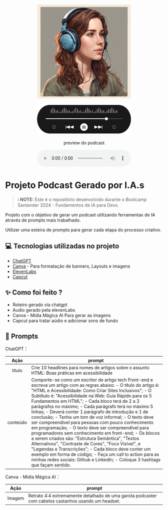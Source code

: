<p align="center">
<img 
    src="./assets/cover.png"
    width="300"
/>
</p>

<div align="center">
<img 
    src="./assets/player.png"
    width="300"
/>
</div>

<p align="center">
    preview do podcast
</p>

<div align="center">
    <audio src="output/podcast_editado.MP3" controls title="Podcast editado"></audio>
</div>

# Projeto Podcast Gerado por I.A.s


 > ℹ️ **NOTE:** Este é o repositório desenvolvido durante o Bootcamp Santander 2024 - Fundamentos de IA para Devs.

Projeto com o objetivo de gerar um podcast utilizando ferramentas de IA através de prompts mais trabalhado.

Utilizer uma esteira de prompts para gerar cada etapa do processo criativo.


## 💻 Tecnologias utilizadas no projeto

- [ChatGPT](https://chat.openai.com/) 
- [Canva](https://www.canva.com/) - Para formatação de banners, Layouts e imagens
- [ElevenLabs](https://beta.elevenlabs.io/)
- [Capcut](https://www.capcut.com/pt-br/)


## ✨ Como foi feito ?

- Roteiro gerado via chatgpt
- Audio gerado pela elevenLabs
- Canva - Mídia Mágica AI Para gerar as imagens
- Capcut para tratar aúdio e adicionar sons de fundo


## 📄 Prompts

ChatGPT：

|   Ação   | prompt                                                                                                                                                                                                                                                                         |
| :------: | ------------------------------------------------------------------------------------------------------------------------------------------------------------------------------------------------------------------------------------------------------------------------------ |
|  título  | Crie 10 headlines para nomes de artigos sobre o assunto HTML: Boas práticas em acessibilidade |             
| conteúdo | Comporte-se como um escritor de artigo tech Front-end e escreva um artigo com as regras abaixo: - O título do artigo é: "HTML e Acessibilidade: Como Criar Sites Inclusivos"; - O Subtítulo é: "Acessibilidade na Web: Guia Rápido para os 5 Fundamentos em HTML"; - Cada bloco terá de 2 a 3 parágrafos no máximo; - Cada parágrafo terá no máximo 5 linhas; - Deverá conter 1 parágrafo de introdução e 1 de conclusão; - Tenha um tom de voz informal; - O texto deve ser compreendível para pessoas com pouco conhecimento em programação; - O texto deve ser compreendível para programadores sem conhecimento em front-end; - Os blocos a serem criados são: "Estrutura Semântica", "Textos Alternativos", "Contraste de Cores", "Foco Visível", e "Legendas e Transcrições"; - Cada bloco deve conter um exemplo em forma de código; - Faça um call to action para as minhas redes sociais: Github e LinkedIn; - Coloque 3 hashtags que façam sentido.|


Canva - Mídia Mágica AI：

|   Ação   | prompt                          |
| :------: | --------------------------------|
|  Imagem  | Retrato 4:4 extremamente detalhado de uma garota podcaster com cabelos castanhos usando um headset. |
